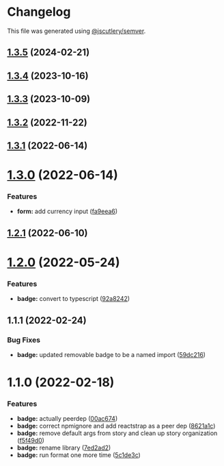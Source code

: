 # Changelog

This file was generated using [@jscutlery/semver](https://github.com/jscutlery/semver).

## [1.3.5](https://github.com/Availity/availity-react/compare/@availity/badge@1.3.4...@availity/badge@1.3.5) (2024-02-21)



## [1.3.4](https://github.com/Availity/availity-react/compare/@availity/badge@1.3.3...@availity/badge@1.3.4) (2023-10-16)



## [1.3.3](https://github.com/Availity/availity-react/compare/@availity/badge@1.3.2...@availity/badge@1.3.3) (2023-10-09)



## [1.3.2](https://github.com/Availity/availity-react/compare/@availity/badge@1.3.1...@availity/badge@1.3.2) (2022-11-22)



## [1.3.1](https://github.com/Availity/availity-react/compare/@availity/badge@1.3.0...@availity/badge@1.3.1) (2022-06-14)



# [1.3.0](https://github.com/Availity/availity-react/compare/@availity/badge@1.2.1...@availity/badge@1.3.0) (2022-06-14)


### Features

* **form:** add currency input ([fa9eea6](https://github.com/Availity/availity-react/commit/fa9eea6a3b3dd2ef741a0658c102e36c6db5288c))



## [1.2.1](https://github.com/Availity/availity-react/compare/@availity/badge@1.2.0...@availity/badge@1.2.1) (2022-06-10)



# [1.2.0](https://github.com/Availity/availity-react/compare/@availity/badge@1.1.1...@availity/badge@1.2.0) (2022-05-24)


### Features

* **badge:** convert to typescript ([92a8242](https://github.com/Availity/availity-react/commit/92a8242fadf34f23c0cb20f1865f9a0563d65fdb))



## 1.1.1 (2022-02-24)


### Bug Fixes

* **badge:** updated removable badge to be a named import ([59dc216](https://github.com/Availity/availity-react/commit/59dc216333f01f2a35f3e9a28960d9dc732c0a4e))





# 1.1.0 (2022-02-18)


### Features

* **badge:** actually peerdep ([00ac674](https://github.com/Availity/availity-react/commit/00ac6741a5b2ea8c52b6cb7f83109a06a55b881d))
* **badge:** correct npmignore and add reactstrap as a peer dep ([8621a1c](https://github.com/Availity/availity-react/commit/8621a1ca59bb2fcfb1298eeb2d3101760d16dfbf))
* **badge:** remove default args from story and clean up story organization ([f5f49d0](https://github.com/Availity/availity-react/commit/f5f49d0e8e9c9fb23750dbf304fbfd8c32754c51))
* **badge:** rename library ([7ed2ad2](https://github.com/Availity/availity-react/commit/7ed2ad28fd3247799aaffa6eb5e4b8ef354bffe5))
* **badge:** run format one more time ([5c1de3c](https://github.com/Availity/availity-react/commit/5c1de3c139fa88500187864ab46abf68ef61ad34))
